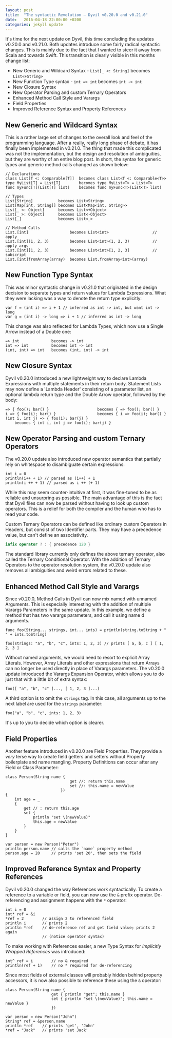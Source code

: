 ```yaml
---
layout: post
title:  "The syntactic Revolution – Dyvil v0.20.0 and v0.21.0"
date:   2016-04-18 22:00:00 +0200
categories: jekyll update
---
```


It's time for the next update on Dyvil, this time concluding the updates v0.20.0 and v0.21.0. Both updates introduce some fairly radical syntactic changes. This is mainly due to the fact that I wanted to steer it away from Scala and towards Swift. This transition is clearly visible in this months change list:

- New Generic and Wildcard Syntax - `List[_ <: String]` becomes `List<+String>`
- New Function Type syntax - `int => int` becomes `int -> int`
- New Closure Syntax
- New Operator Parsing and custom Ternary Operators
- Enhanced Method Call Style and Varargs
- Field Properties
- Improved Reference Syntax and Property References

## New Generic and Wildcard Syntax

This is a rather large set of changes to the overall look and feel of the programming language. After a really, really long phase of debate, it has finally been implemented in v0.21.0. The thing that made this complicated was not the implementation, but the design and resolution of ambiguities, but they are worthy of an entire blog post. In short, the syntax for generic types and generic method calls changed as shown below:

```
// Declarations
class List[T <: Comparable[T]]  becomes class List<T <: Comparable<T>>
type MyList[T] = List[T]        becomes type MyList<T> = List<T>
func myFunc[T](List[T] list)    becomes func myFunc<T>(List<T> list)

// Types
List[String]           becomes List<String>
List[Map[int, String]] becomes List<Map<int, String>>
List[_ <: Object]      becomes List<+Object>
List[_ >: Object]      becomes List<-Object>
List[_]                becomes List<_>

// Method Calls
List.[int]                  becomes List<int>                   // apply
List.[int](1, 2, 3)         becomes List<int>(1, 2, 3)          // apply args
List.[int][1, 2, 3]         becomes List<int>[1, 2, 3]          // subscript
List.[int]fromArray(array)  becomes List.fromArray<int>(array)
```

## New Function Type Syntax

This was minor syntactic change in v0.21.0 that originated in the design decision to separate types and return values for Lambda Expressions. What they were lacking was a way to denote the return type explicitly:

```
var f = (int i) => i + 1 // inferred as int -> int, but want int -> long
var g = (int i) -> long => i + 1 // inferred as int -> long
```

This change was also reflected for Lambda Types, which now use a Single Arrow instead of a Double one:

```
=> int              becomes -> int
int => int          becomes int -> int
(int, int) => int   becomes (int, int) -> int
```

## New Closure Syntax

Dyvil v0.20.0 introduced a new lightweight way to declare Lambda Expressions with multiple statements in their return body. Statement Lists may now define a 'Lambda Header' consisting of a parameter list, an optional lambda return type and the Double Arrow operator, followed by the body:

```
=> { foo(); bar() }                     becomes { => foo(); bar() }
i => { foo(i); bar() }                  becomes { i => foo(i); bar() }
(int i, int j) => { foo(i); bar(j) }
    becomes { int i, int j => foo(i); bar(j) }
```

## New Operator Parsing and custom Ternary Operators

The v0.20.0 update also introduced new operator semantics that partially rely on whitespace to disambiguate certain expressions:

```
int i = 0
println(i++ + 1) // parsed as (i++) + 1
println(i ++ + 1) // parsed as i ++ (+ 1)
```

While this may seem counter-intuitive at first, it was fine-tuned to be as reliable and unsurpring as possible. The main advantage of this is the fact that Dyvil files can now be parsed without having to look up custom operators. This is a relief for both the compiler and the human who has to read your code.

Custom Ternary Operators can be defined like ordinary custom Operators in Headers, but consist of two Identifier parts. They may have a precedence value, but can't define an associativity.

```swift
infix operator ? : { precedence 120 }
```

The standard library currently only defines the above ternary operator, also called the Ternary Conditional Operator. With the addition of Ternary Operators to the operator resolution system, the v0.20.0 update also removes all ambiguities and weird errors related to these.

## Enhanced Method Call Style and Varargs

Since v0.20.0, Method Calls in Dyvil can now mix named with unnamed Arguments. This is especially interesting with the addition of multiple Varargs Parameters in the same update. In this example, we define a method that has two varargs parameters, and call it using name d arguments.

```
func foo(String... strings, int... ints) = println(string.toString + " " + ints.toString)

foo(strings: "a", "b", "c", ints: 1, 2, 3) // prints [ a, b, c ] [ 1, 2, 3 ]
```

Without named arguments, we would need to resort to explicit Array Literals. However, Array Literals and other expressions that return Arrays can no longer be used directly in place of Varargs parameters. The v0.20.0 update introduced the Varargs Expansion Operator, which allows you to do just that with a little bit of extra syntax:

```
foo([ "a", "b", "c" ]..., [ 1, 2, 3 ]...)
```

A third option is to omit the `strings` tag. In this case, all arguments up to the next label are used for the `strings` parameter:

```
foo("a", "b", "c", ints: 1, 2, 3)
```

It's up to you to decide which option is clearer.

## Field Properties

Another feature introduced in v0.20.0 are Field Properties. They provide a *very* terse way to create field getters and setters without Property boilerplate and name mangling. Property Definitions can occur after any Field or Class Parameter:

```
class Person(String name {
                            get //: return this.name
                            set //: this.name = newValue
                        })
{
    int age = _
    {
        get // : return this.age
        set {
            println "set \(newValue)"
            this.age = newValue
        }
    }
}

var person = new Person("Peter")
println person.name // calls the `name` property method
person.age = 20     // prints 'set 20', then sets the field
```

## Improved Reference Syntax and Property References

Dyvil v0.20.0 changed the way References work syntactically. To create a reference to a variable or field, you can now use the `&` prefix operator. De-referencing and assignment happens with the `*` operator:

```
int i = 0
int* ref = &i
*ref = 2        // assign 2 to referenced field
println i       // prints 2
println *ref    // de-reference ref and get field value; prints 2 again
                // (notice operator syntax)
```

To make working with References easier, a new Type Syntax for *Implicitly Wrapped References* was introduced:

```
int^ ref = i        // no & required
println(ref + 1)    // no * required for de-referencing
```

Since most fields of external classes will probably hidden behind property accessors, it is now also possible to reference these using the `&` operator:

```
class Person(String name {
                    get { println "get"; this.name }
                    set { println "set \(newValue)"; this.name = newValue }
                    })

var person = new Person("John")
String* ref = &person.name
println *ref    // prints 'get', 'John'
*ref = "Jack"   // prints 'set Jack'
